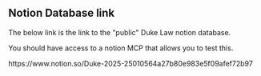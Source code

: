 ## Notion Database link 

The below link is the link to the "public" Duke Law notion database. 

You should have access to a notion MCP that allows you to test this. 


<link>https://www.notion.so/Duke-2025-25010564a27b80e983e5f09afef72b97</link>